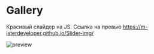 # Gallery
Красивый слайдер на JS. 
Ссылка на превью https://m-isterdeveloper.github.io/Slider-img/

![preview](https://m-isterdeveloper.github.io/Slider-img/)
